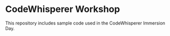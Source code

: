 # CodeWhisperer Workshop

This repository includes sample code used in the CodeWhisperer Immersion Day. 